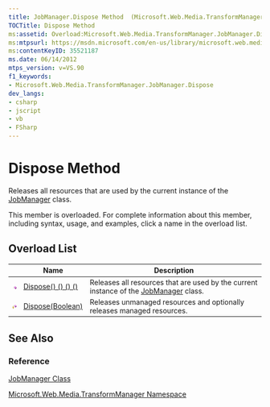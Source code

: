 ```yaml
---
title: JobManager.Dispose Method  (Microsoft.Web.Media.TransformManager)
TOCTitle: Dispose Method
ms:assetid: Overload:Microsoft.Web.Media.TransformManager.JobManager.Dispose
ms:mtpsurl: https://msdn.microsoft.com/en-us/library/microsoft.web.media.transformmanager.jobmanager.dispose(v=VS.90)
ms:contentKeyID: 35521187
ms.date: 06/14/2012
mtps_version: v=VS.90
f1_keywords:
- Microsoft.Web.Media.TransformManager.JobManager.Dispose
dev_langs:
- csharp
- jscript
- vb
- FSharp
---
```


# Dispose Method

Releases all resources that are used by the current instance of the [JobManager](jobmanager-class-microsoft-web-media-transformmanager.md) class.

This member is overloaded. For complete information about this member, including syntax, usage, and examples, click a name in the overload list.

## Overload List

||Name|Description|
|--- |--- |--- |
|![Public method](images/Hh125771.pubmethod(en-us,VS.90).gif "Public method")|[Dispose() () () ()](jobmanager-dispose-method-microsoft-web-media-transformmanager_1.md)|Releases all resources that are used by the current instance of the [JobManager](jobmanager-class-microsoft-web-media-transformmanager.md) class.|
|![Protected method](images/Hh125771.protmethod(en-us,VS.90).gif "Protected method")|[Dispose(Boolean)](jobmanager-dispose-method-boolean-microsoft-web-media-transformmanager.md)|Releases unmanaged resources and optionally releases managed resources.|


## See Also

### Reference

[JobManager Class](jobmanager-class-microsoft-web-media-transformmanager.md)

[Microsoft.Web.Media.TransformManager Namespace](microsoft-web-media-transformmanager-namespace.md)

